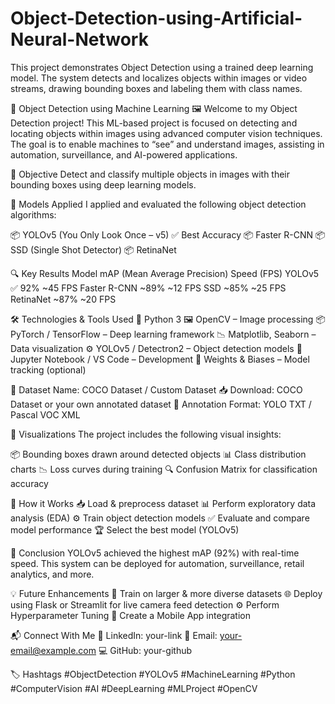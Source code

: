 # Object-Detection-using-Artificial-Neural-Network
This project demonstrates Object Detection using a trained deep learning model. The system detects and localizes objects within images or video streams, drawing bounding boxes and labeling them with class names.

🎯 Object Detection using Machine Learning 🖼️
Welcome to my Object Detection project! This ML-based project is focused on detecting and locating objects within images using advanced computer vision techniques. The goal is to enable machines to “see” and understand images, assisting in automation, surveillance, and AI-powered applications.

🚀 Objective
Detect and classify multiple objects in images with their bounding boxes using deep learning models.

🧪 Models Applied
I applied and evaluated the following object detection algorithms:

📦 YOLOv5 (You Only Look Once – v5) ✅ Best Accuracy
📦 Faster R-CNN
📦 SSD (Single Shot Detector)
📦 RetinaNet

🔍 Key Results
Model	mAP (Mean Average Precision)	Speed (FPS)
YOLOv5	✅ 92%	~45 FPS
Faster R-CNN	~89%	~12 FPS
SSD	~85%	~25 FPS
RetinaNet	~87%	~20 FPS

🛠️ Technologies & Tools Used
🐍 Python 3
🖼️ OpenCV – Image processing
📦 PyTorch / TensorFlow – Deep learning framework
📉 Matplotlib, Seaborn – Data visualization
⚙️ YOLOv5 / Detectron2 – Object detection models
🧪 Jupyter Notebook / VS Code – Development
💾 Weights & Biases – Model tracking (optional)

📂 Dataset
Name: COCO Dataset / Custom Dataset
📥 Download: COCO Dataset or your own annotated dataset
📝 Annotation Format: YOLO TXT / Pascal VOC XML

📸 Visualizations
The project includes the following visual insights:

📦 Bounding boxes drawn around detected objects
📊 Class distribution charts
📉 Loss curves during training
🔍 Confusion Matrix for classification accuracy

🧠 How it Works
📥 Load & preprocess dataset
📊 Perform exploratory data analysis (EDA)
⚙️ Train object detection models
✅ Evaluate and compare model performance
🏆 Select the best model (YOLOv5)

📌 Conclusion
YOLOv5 achieved the highest mAP (92%) with real-time speed.
This system can be deployed for automation, surveillance, retail analytics, and more.

💡 Future Enhancements
🧠 Train on larger & more diverse datasets
🌐 Deploy using Flask or Streamlit for live camera feed detection
⚙️ Perform Hyperparameter Tuning
📱 Create a Mobile App integration

📬 Connect With Me
🔗 LinkedIn: your-link
📧 Email: your-email@example.com
💻 GitHub: your-github

🏷️ Hashtags
#ObjectDetection #YOLOv5 #MachineLearning #Python #ComputerVision #AI #DeepLearning #MLProject #OpenCV
